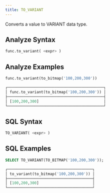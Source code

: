 ```yaml
---
title: TO_VARIANT
---
```


Converts a value to VARIANT data type.

## Analyze Syntax

```python
func.to_variant( <expr> )
```

## Analyze Examples

```python
func.to_variant(to_bitmap('100,200,300'))

┌───────────────────────────────────────────┐
│ func.to_variant(to_bitmap('100,200,300')) │
├───────────────────────────────────────────┤
│ [100,200,300]                             │
└───────────────────────────────────────────┘
```

## SQL Syntax

```sql
TO_VARIANT( <expr> )
```

## SQL Examples

```sql
SELECT TO_VARIANT(TO_BITMAP('100,200,300'));

┌──────────────────────────────────────┐
│ to_variant(to_bitmap('100,200,300')) │
├──────────────────────────────────────┤
│ [100,200,300]                        │
└──────────────────────────────────────┘
```